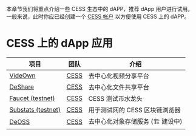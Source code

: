 本章节我们将重点介绍一些 CESS 生态中的 dAPP，推荐 dApp 用户进行试用。一般来说，此时你应已经创建一个 [CESS 帐户](../community/cess-account.md) 以方便使用 CESS 上的 dAPP。

# CESS 上的 dApp 应用

| 项目  | 团队 | 介绍 |
| ------------- | ------------- | -------------- |
| [VideOwn](http://www.videown.net/) | [CESS](https://cess.cloud/) | 去中心化视频分享平台
| [DeShare](https://cess.cloud/deshare.html) | [CESS](https://cess.cloud/) | 去中心化文件共享平台 |
| [Faucet (testnet)](https://cess.cloud/faucet.html) | [CESS](https://cess.cloud/) |  CESS 测试币水龙头 |
| [Substats (testnet)](https://substats.cess.cloud/) | [CESS](https://cess.cloud/) | 用于测试网的 CESS 区块链浏览器 |
| [DeOSS](https://docs.cess.cloud/deoss) | [CESS](https://cess.cloud/) | 去中心化对象存储服务 (🏗 建设中) |
